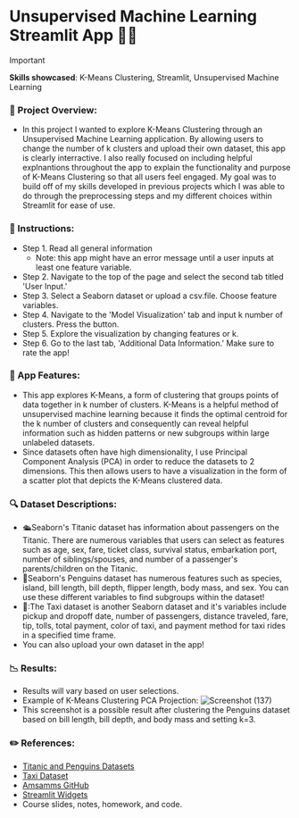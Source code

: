 # Unsupervised Machine Learning Streamlit App 👩‍💻
>[!IMPORTANT]
>**Skills showcased**: K-Means Clustering, Streamlit, Unsupervised Machine Learning

### 🔀 Project Overview:
- In this project I wanted to explore K-Means Clustering through an Unsupervised Machine Learning application. By allowing users to change the number of k clusters and upload their own dataset, this app is clearly interractive. I also really focused on including helpful explnantions throughout the app to explain the functionality and purpose of K-Means Clustering so that all users feel engaged. My goal was to build off of my skills developed in previous projects which I was able to do through the preprocessing steps and my different choices within Streamlit for ease of use.


### 📄 Instructions:
- Step 1. Read all general information
  - Note: this app might have an error message until a user inputs at least one feature variable.
- Step 2. Navigate to the top of the page and select the second tab titled 'User Input.'
- Step 3. Select a Seaborn dataset or upload a csv.file. Choose feature variables.
- Step 4. Navigate to the 'Model Visualization' tab and input k number of clusters. Press the button.
- Step 5. Explore the visualization by changing features or k. 
- Step 6. Go to the last tab, 'Additional Data Information.' Make sure to rate the app!


### 🍎 App Features:
- This app explores K-Means, a form of clustering that groups points of data together in k number of clusters. K-Means is a helpful method of unsupervised machine learning because it finds the optimal centroid for the k number of clusters and consequently can reveal helpful information such as hidden patterns or new subgroups within large unlabeled datasets.
- Since datasets often have high dimensionality, I use Principal Component Analysis (PCA) in order to reduce the datasets to 2 dimensions. This then allows users to have a visualization in the form of a scatter plot that depicts the K-Means clustered data.


### 🔍 Dataset Descriptions:
- 🛳️Seaborn's Titanic dataset has information about passengers on the Titanic. There are numerous variables that users can select as features such as age, sex, fare, ticket class, survival status, embarkation port, number of siblings/spouses, and number of a passenger's parents/children on the Titanic.
- 🐧Seaborn's Penguins dataset has numerous features such as species, island, bill length, bill depth, flipper length, body mass, and sex. You can use these different variables to find subgroups within the dataset!
- 🚗:The Taxi dataset is another Seaborn dataset and it's variables include pickup and dropoff date, number of passengers, distance traveled, fare, tip, tolls, total payment, color of taxi, and payment method for taxi rides in a specified time frame.
- You can also upload your own dataset in the app!


### 📉 Results:
- Results will vary based on user selections.
- Example of K-Means Clustering PCA Projection:
![Screenshot (137)](https://github.com/user-attachments/assets/b45d9566-6680-4d96-827e-510cfa70f13a)
- This screenshot is a possible result after clustering the Penguins dataset based on bill length, bill depth, and body mass and setting k=3.


### ✏️ References:
- [Titanic and Penguins Datasets](https://www.geeksforgeeks.org/seaborn-datasets-for-data-science/#3-penguins-dataset)
- [Taxi Dataset](https://www.kaggle.com/datasets/abdmental01/taxis-dataset-yellow-taxi)
- [Amsamms GitHub](https://github.com/Amsamms/General-machine-learning-algorithm/blob/master/main.py)
- [Streamlit Widgets](https://docs.streamlit.io/develop/api-reference/widgets)
- Course slides, notes, homework, and code.

